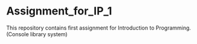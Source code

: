 # Assignment_for_IP_1
This repository contains first assignment for Introduction to Programming. (Console library system)
